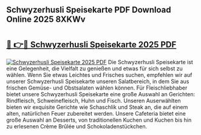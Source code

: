 ## Schwyzerhusli Speisekarte PDF Download Online 2025 8XKWv

# <h2><a href="http://gc5emp.nevu.top/?p=Schwyzerhusli+Speisekarte">🔗 👉🔴 Schwyzerhusli Speisekarte 2025 PDF</a></h2>

[![Schwyzerhusli Speisekarte 2025 PDF](https://i.imgur.com/dBaPXMq.png)](http://gc5emp.nevu.top/?p=Schwyzerhusli+Speisekarte)
Die Schwyzerhusli Speisekarte ist eine Gelegenheit, die Vielfalt zu genießen und etwas für sich selbst zu wählen. Wenn Sie etwas Leichtes und Frisches suchen, empfehlen wir auf unserer Schwyzerhusli Speisekarte unseren Salatbereich, in dem Sie aus frischen Gemüse- und Obstsalaten wählen können. Für Fleischliebhaber bietet unsere Schwyzerhusli Speisekarte eine große Auswahl an Gerichten: Rindfleisch, Schweinefleisch, Huhn und Fisch. Unseren Auserwählten bieten wir exquisite Gerichte wie Schaschlik und Steak an, die auf einem alten, natürlichen Feuer zubereitet werden. Unsere Cafeteria bietet eine große Auswahl an Desserts, von traditionellen Kuchen und Kuchen bis hin zu erlesenen Crème Brûlée und Schokoladenstückchen.
